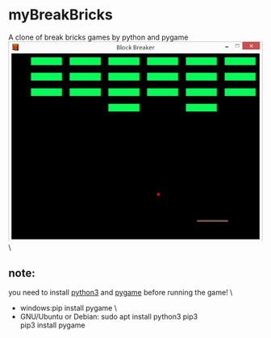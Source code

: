 # myBreakBricks
A clone of break bricks games by python and pygame
![image](https://github.com/Nick-Aaron/myBreakBricks/blob/master/preview.png) \
## note: 
you need to install [python3](https://www.python.org/downloads/release/python-364/) and [pygame](https://www.pygame.org/news) before running the game! \
* windows:pip install pygame \
* GNU/Ubuntu or Debian:  sudo apt install python3 pip3 \
                         pip3 install pygame
